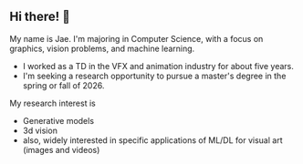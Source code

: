 ## Hi there! 👋

My name is Jae. I'm majoring in Computer Science, with a focus on graphics, vision problems, and machine learning.

- I worked as a TD in the VFX and animation industry for about five years.
- I'm seeking a research opportunity to pursue a master's degree in the spring or fall of 2026.

My research interest is 
- Generative models
- 3d vision
- also, widely interested in specific applications of ML/DL for visual art (images and videos)

<!--
**jaechoidev/jaechoidev** is a ✨ _special_ ✨ repository because its `README.md` (this file) appears on your GitHub profile.

Here are some ideas to get you started:

- 🔭 I’m currently working on ...
- 🌱 I’m currently learning ...
- 👯 I’m looking to collaborate on ...
- 🤔 I’m looking for help with ...
- 💬 Ask me about ...
- 📫 How to reach me: ...
- 😄 Pronouns: ...
- ⚡ Fun fact: ...
-->
